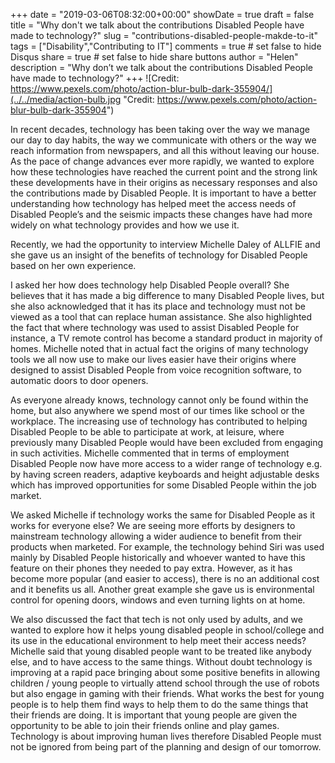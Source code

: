 +++
date = "2019-03-06T08:32:00+00:00"
showDate = true
draft = false
title = "Why don't we talk about the contributions Disabled People have made to technology?"
slug = "contributions-disabled-people-makde-to-it"
tags = ["Disability","Contributing to IT"]
comments = true	# set false to hide Disqus
share = true	# set false to hide share buttons
author = "Helen"
description = "Why don’t we talk about the contributions Disabled People have made to technology?"
+++
![Credit: https://www.pexels.com/photo/action-blur-bulb-dark-355904/](../../media/action-bulb.jpg "Credit: https://www.pexels.com/photo/action-blur-bulb-dark-355904")  

In recent decades, technology has been taking over the way we manage our day to day habits, the way we communicate with others or the way we reach information from newspapers, and all this without leaving our house. As the pace of change advances ever more rapidly, we wanted to explore how these technologies have reached the current point and the strong link these developments have in their origins as necessary responses and also the contributions made by Disabled People. It is important to have a better understanding how technology has helped meet the access needs of Disabled People’s and the seismic impacts these changes have had more widely on what technology provides and how we use it.


Recently, we had the opportunity to interview Michelle Daley of ALLFIE and she gave us an insight of the benefits of technology for Disabled People based on her own experience.


I asked her how does technology help Disabled People overall? She believes that it has made a big difference to many Disabled People lives, but she also acknowledged that it has its place and technology must not be viewed as a tool that can replace human assistance. She also highlighted the fact that where technology was used to assist Disabled People for instance, a TV remote control has become a standard product in majority of homes. Michelle noted that in actual fact the origins of many technology tools we all now use to make our lives easier have their origins where designed to assist Disabled People from voice recognition software, to automatic doors to door openers.


As everyone already knows, technology cannot only be found within the home, but also anywhere we spend most of our times like school or the workplace. The increasing use of technology has contributed to helping Disabled People to be able to participate at work, at leisure, where previously many Disabled People would have been excluded from engaging in such activities.  Michelle commented that in terms of employment Disabled People now have more access to a wider range of technology e.g. by having screen readers, adaptive keyboards and height adjustable desks which has improved opportunities for some Disabled People within the job market.


We asked Michelle if technology works the same for Disabled People as it works for everyone else? We are seeing more efforts by designers to mainstream technology allowing a wider audience to benefit from their products when marketed. For example, the technology behind Siri was used mainly by Disabled People historically and whoever wanted to have this feature on their phones they needed to pay extra. However, as it has become more popular (and easier to access), there is no an additional cost and it benefits us all. Another great example she gave us is environmental control for opening doors, windows and even turning lights on at home.


We also discussed the fact that tech is not only used by adults, and we wanted to explore how it helps young disabled people in school/college and its use in the educational environment to help meet their access needs? Michelle said that young disabled people want to be treated like anybody else, and to have access to the same things. Without doubt technology is improving at a rapid pace bringing about some positive benefits in allowing children / young people to virtually attend school through the use of robots but also engage in gaming with their friends.  What works the best for young people is to help them find ways to help them to do the same things that their friends are doing. It is important that young people are given the opportunity to be able to join their friends online and play games. Technology is about improving human lives therefore Disabled People must not be ignored from being part of the planning and design of our tomorrow.
